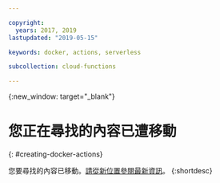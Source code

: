 ```yaml
---

copyright:
  years: 2017, 2019
lastupdated: "2019-05-15"

keywords: docker, actions, serverless

subcollection: cloud-functions

---
```


{:new_window: target="_blank"}
# 您正在尋找的內容已遭移動
{: #creating-docker-actions}

您要尋找的內容已移動。[請從新位置參閱最新資訊](/docs/openwhisk?topic=cloud-functions-prep#prep_docker)。
{:shortdesc}
